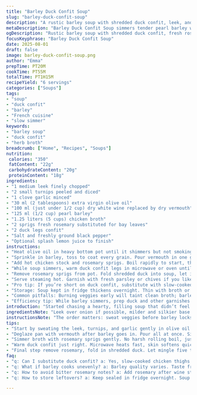 ```yaml
---
title: "Barley Duck Confit Soup"
slug: "barley-duck-confit-soup"
description: "A rustic barley soup with shredded duck confit, leek, and diced turnips simmered slowly in a savory herb broth. Wine and rosemary replace classic white wine and bay leaves, offering earthier depth. Creamy texture from pearl barley soft but still retaining bite. Richness balanced by slight acidity and fresh green notes."
metaDescription: "Barley Duck Confit Soup simmers tender pearl barley with shredded duck, rosemary, and turnips in rich broth. Earthy, savory layers build slowly in every spoonful."
ogDescription: "Rustic barley soup with shredded duck confit, fresh rosemary, vermouth, and turnips. Slow simmered, layered flavors and textures in each comforting bowl."
focusKeyphrase: "Barley Duck Confit Soup"
date: 2025-08-01
draft: false
image: barley-duck-confit-soup.png
author: "Emma"
prepTime: PT20M
cookTime: PT55M
totalTime: PT1H15M
recipeYield: "6 servings"
categories: ["Soups"]
tags:
- "soup"
- "duck confit"
- "barley"
- "French cuisine"
- "slow simmer"
keywords:
- "barley soup"
- "duck confit"
- "herb broth"
breadcrumb: ["Home", "Recipes", "Soups"]
nutrition: 
 calories: "350"
 fatContent: "22g"
 carbohydrateContent: "20g"
 proteinContent: "18g"
ingredients:
- "1 medium leek finely chopped"
- "2 small turnips peeled and diced"
- "1 clove garlic minced"
- "30 ml (2 tablespoons) extra virgin olive oil"
- "100 ml (just under 1/2 cup) dry white wine replaced by dry vermouth"
- "125 ml (1/2 cup) pearl barley"
- "1.25 liters (5 cups) chicken broth"
- "2 sprigs fresh rosemary substituted for bay leaves"
- "2 duck legs confit"
- "Salt and freshly ground black pepper"
- "Optional splash lemon juice to finish"
instructions:
- "Heat olive oil in heavy bottom pot until it shimmers but not smoking. Toss in leek, turnips, and garlic. Stir often. The smell should start to sweeten — avoid browning here; soften only, about 7-10 minutes."
- "Sprinkle in barley, toss to coat every grain. Pour vermouth in one go. Listen for sizzle. Stir for 1-2 minutes so alcohol evaporates. This step wakes up the grains, coats them, brings flavor to life."
- "Add hot chicken stock and rosemary sprigs. Boil rapidly to start, then reduce to gentle simmer before covering partially. No rolling boil hiding aromas — watch for tiny bubble trails. Let it cook softly 40-45 minutes. Barley should be tender but chewy, turnips yielding but not mush. Stir once or twice to prevent sticking or uneven cooking."
- "While soup simmers, warm duck confit legs in microwave or oven until skin soft and meat tender, about 3-4 minutes in microwave at full power or 10 minutes at 180C. Remove bones carefully. Shred flesh finely with fork or fingers—it should be silky, not stringy."
- "Remove rosemary sprigs from pot. Fold shredded duck into soup, let it mingle and warm 5-7 minutes more so flavors knit together but duck doesn’t dry out. Salt and pepper taste check; adjust if needed. A squeeze lemon juice can brighten all this fat and richness."
- "Serve steaming hot. Garnish with fresh parsley or chives if you like, or rustic sautéed mushroom toasts on side. The texture contrast—a chewy barley, soft duck, gentle veggies—makes this bowl comforting but layered."
- "Pro tip: If you’re short on duck confit, substitute with slow-cooked chicken thighs shredded the same way. Vermouth brings herbaceous notes missing in white wine. Rosemary instead bay leaves concenters piney aroma better fitting heartier root vegetables."
- "Storage: Soup kept in fridge thickens overnight. Thin with broth or water and reheat gently. Duck meat can dry out if overheated — low temp reheating necessary. Leftover barley can turn gluey if overcooked or stirred too much mid-simmer. Ripeness of barley changes cook time, so taste from 35 minutes on."
- "Common pitfalls: Burning veggies early will taint clean broth; barley undercooked feels starch-heavy; overcooked duck falls apart and loses silk."
- "Efficiency tip: While barley simmers, prep duck and other garnishes to save time. No need for constant stirring but don’t ignore completely."
introduction: "Started chasing a hearty, filling soup that didn’t feel like a dull old grain stew. Found out barley loves rich, unctuous meat like duck confit — game changer. Turns out subtle swaps like rosemary for bay leaves and vermouth for white wine sharpen flavors into another gear. Texture key here—vegetables diced so they fade into background but keep some bite, barley not too sludgy, duck pulled tender yet intact. Aromas of olive oil and garlic sweating slowly sing from the pot all the way through cooking. Slow simmer builds those layers; you hear tiny boil bubbles tease the surface, smell sweet earthiness, the faint pine from rosemary. Duck confit reheated just enough but not falling apart makes each spoonful luxurious. Tried mushrooms on toast alongside — wow. This dish kinda wrecks simple soup expectations, when done right."
ingredientsNote: "Leek over onion if possible, milder and silkier base. Turnips replace carrots for earthier bite and slightly peppery note, balances rich duck fat. Garlic kept low to avoid dominating, just a subtle backdrop. Vermouth chosen over white wine to bring herbal brightness without acidic punch; you can use dry sherry as backup. Rosemary sprigs added after wine so aroma infuses without becoming woody or bitter — bay leaves are good but rosemary brings piney depth that lifts the root veg well. Duck confit the main richness pillar — if unavailable use slow-cooked chicken thighs but results differ in fat and flavor. Olive oil first to sweat veggies for complexity; don’t rush or brown. Use good quality chicken broth, homemade or low sodium, to control salt carefully. Splash lemon juice at end optional but cuts richness and adds brightness, especially if soup tastes flat after duck added."
instructionsNote: "The order matters: sweat veggies before barley locks in sweetness and mellows harsh edges. Don’t skip the vermouth step — it deglazes pan, infuses grain. Simmer gently — vigorous boiling breaks barley down to mush and makes broth cloudy. Cover pot somewhat loosely — moisture escapes but heat stays consistent, plus watching bubbles gives clues. Reheating duck confit just right key, microwave is quickest but oven allows gentler warming, preserving texture. Removing rosemary before adding meat avoids woody bits and bitterness. Final 5-7 minutes post meat addition allow flavors to meld without drying duck out. Salt at very end helps taste balance after adding confit fat and broth. Squeeze lemon last — acidic note wakes up flavors in heavy soup. If reheating leftovers, add bit broth to loosen and warm gently on stove, not microwave strong blast or duck gets grainy. Stir sparingly mid cooking; barley releases starch if agitated too much. Mushrooms on toast for accompaniment: earthy, satisfying contrast with velvety soup. Don't fuss too much, trust what pot tells you: smell, bubbles, texture — not just clock."
tips:
- "Start by sweating the leek, turnips, and garlic gently in olive oil. Avoid any browning here — smells sweetening means ready. Seven to ten minutes is enough; soften not fry. Patience here locks flavor deep later."
- "Deglaze pan with vermouth after barley goes in. Pour all at once. Sizzle should bite in—worth the smell and noise. Stir one to two minutes to burn off alcohol. This wakes grains, coats barley, opens aroma pop. Don’t skip this step or aroma falls flat."
- "Simmer broth with rosemary sprigs gently. No harsh rolling boil, just tiny bubbles teasing surface. Barley will cook 40-45 minutes, tender but toothsome. Turnips stay intact but soft enough. Stir once or twice tops. Over stirring makes barley gluey or starch-heavy."
- "Warm duck confit just right. Microwave heats fast, skin softens quick but careful on timing. Oven is slower gentler 10 minutes at 180C. Remove bones fully before shredding. Flesh pulled finely, silky texture not stringy. It melts into soup best this way."
- "Final step remove rosemary, fold in shredded duck. Let mingle five to seven minutes to knit flavors. Salt and pepper at end—adjust cautiously. Optional lemon juice splash wakes richness but can flatten if added too early. Timing here shifts all balance."
faq:
- "q: Can I substitute duck confit? a: Yes, slow-cooked chicken thighs shredded work well. Fattier profiles differ. Duck richer, deeper flavor. Chicken lighter but similar texture. Adjust seasoning accordingly after tasting."
- "q: What if barley cooks unevenly? a: Barley quality varies. Taste from 35 minutes on. Over stirring releases too much starch, causes gluey broth. Stir minimally, no more than twice. If undercooked, simmer longer adding broth as needed."
- "q: How to avoid bitter rosemary notes? a: Add rosemary after wine step, not earlier. Let it infuse gently but don’t boil hard. Remove sprigs before meat addition. Woody bits cause bitterness. Bay leaves milder but less pine aroma."
- "q: How to store leftovers? a: Keep sealed in fridge overnight. Soup thickens; loosen with broth or water when reheating. Duck dries out fast if microwaved aggressively. Warm gently on stovetop or oven. Barley can go gluey if overcooked or stirred mid reheating."

---
```

